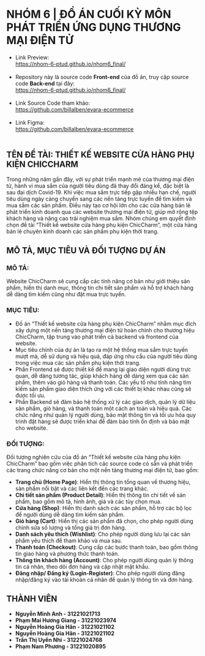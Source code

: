 # NHÓM 6 | ĐỒ ÁN CUỐI KỲ MÔN PHÁT TRIỂN ỨNG DỤNG THƯƠNG MẠI ĐIỆN TỬ

* Link Preview:<br>
https://nhom-6-ptud.github.io/nhom6_final/<br><br>
* Repository này là source code **Front-end** của đồ án, truy cập source code **Back-end** tại đây:<br>
https://nhom-6-ptud.github.io/nhom6_final/<br><br>
* Link Source Code tham khảo:<br>
https://github.com/billalben/evara-ecommerce<br><br>
* Link Figma:<br>
https://github.com/billalben/evara-ecommerce<br><br>

## TÊN ĐỀ TÀI: THIẾT KẾ WEBSITE CỬA HÀNG PHỤ KIỆN CHICCHARM
               
Trong những năm gần đây, với sự phát triển mạnh mẽ của thương mại điện tử, hành vi mua sắm của người tiêu dùng đã thay đổi đáng kể, đặc biệt là sau đại dịch Covid-19. Khi việc mua sắm trực tiếp gặp nhiều hạn chế, người tiêu dùng ngày càng chuyển sang các nền tảng trực tuyến để tìm kiếm và mua sắm các sản phẩm. Điều này tạo cơ hội lớn cho các cửa hàng bán lẻ phát triển kinh doanh qua các website thương mại điện tử, giúp mở rộng tệp khách hàng và nâng cao trải nghiệm mua sắm. Nhóm chúng em quyết định chọn đề tài “Thiết kế website cửa hàng phụ kiện ChicCharm”, một cửa hàng bán lẻ chuyên kinh doanh các sản phẩm phụ kiện thời trang. 

## MÔ TẢ, MỤC TIÊU VÀ ĐỐI TƯỢNG DỰ ÁN

### MÔ TẢ:
Website ChicCharm sẽ cung cấp các tính năng cơ bản như giới thiệu sản phẩm, hiển thị danh mục, thông tin chi tiết sản phẩm và hỗ trợ khách hàng dễ dàng tìm kiếm cũng như đặt mua trực tuyến.

### MỤC TIÊU:
- Đồ án “Thiết kế website cửa hàng phụ kiện ChicCharm” nhằm mục đích xây dựng một nền tảng thương mại điện tử hoàn chỉnh cho thương hiệu ChicCharm, tập trung vào phát triển cả backend và frontend của website.
- Mục tiêu chính của dự án là tạo ra một hệ thống mua sắm trực tuyến mượt mà, dễ sử dụng và hiệu quả, đáp ứng nhu cầu của người tiêu dùng trong việc mua các sản phẩm phụ kiện thời trang.<br>
- Phần Frontend sẽ được thiết kế để mang lại giao diện người dùng trực quan, dễ dàng tương tác, giúp khách hàng dễ dàng xem qua các sản phẩm, thêm vào giỏ hàng và thanh toán. Các yếu tố như tính năng tìm kiếm sản phẩm giao diện thích ứng với các thiết bị khác nhau cũng sẽ được tối ưu.<br>
- Phần Backend sẽ đảm bảo hệ thống xử lý các giao dịch, quản lý dữ liệu sản phẩm, giỏ hàng, và thanh toán một cách an toàn và hiệu quả. Các chức năng như quản lý người dùng, bảo mật thông tin và tối ưu hóa quy trình đặt hàng sẽ được triển khai để đảm bảo tính ổn định và bảo mật cho website.

### ĐỐI TƯỢNG:
Đối tượng nghiên cứu của đồ án “Thiết kế website cửa hàng phụ kiện ChicCharm” bao gồm việc phân tích các source code có sẵn và phát triển các trang chức năng cơ bản cho một nền tảng thương mại điện tử, bao gồm:<br>
-	**Trang chủ (Home Page)**: Hiển thị thông tin tổng quan về thương hiệu, sản phẩm nổi bật và các liên kết đến các trang khác.<br>
-	**Chi tiết sản phẩm (Product Detail)**: Hiển thị thông tin chi tiết về sản phẩm, bao gồm mô tả, hình ảnh, giá và các tùy chọn mua.<br>
-	**Cửa hàng (Shop)**: Hiển thị danh sách các sản phẩm, hỗ trợ các bộ lọc để người dùng dễ dàng tìm kiếm sản phẩm.<br>
-	**Giỏ hàng (Cart)**: Hiển thị các sản phẩm đã chọn, cho phép người dùng chỉnh sửa số lượng và tổng giá trị đơn hàng.<br>
-	**Danh sách yêu thích (Wishlist)**: Cho phép người dùng lưu lại các sản phẩm yêu thích để tham khảo và mua sau.<br>
-	**Thanh toán (Checkout)**: Cung cấp các bước thanh toán, bao gồm thông tin giao hàng và phương thức thanh toán.<br>
-	**Thông tin khách hàng (Account)**: Cho phép người dùng quản lý thông tin cá nhân, theo dõi đơn hàng và cập nhật mật khẩu.<br>
-	**Đăng nhập/ Đăng ký (Login-Register)**: Cho phép người dùng đăng nhập/đăng ký vào tài khoản cá nhân để quản lý thông tin và đơn hàng.<br>

## THÀNH VIÊN

* **Nguyễn Minh Anh - 31221021713**
* **Phạm Mai Hương Giang - 31221023974**
* **Nguyễn Hoàng Gia Hân - 31221021102**
* **Nguyễn Hoàng Gia Hân - 31221021102**
* **Trần Thị Uyển Nhi - 31221024768**
* **Phạm Nam Phương - 31221020895**
